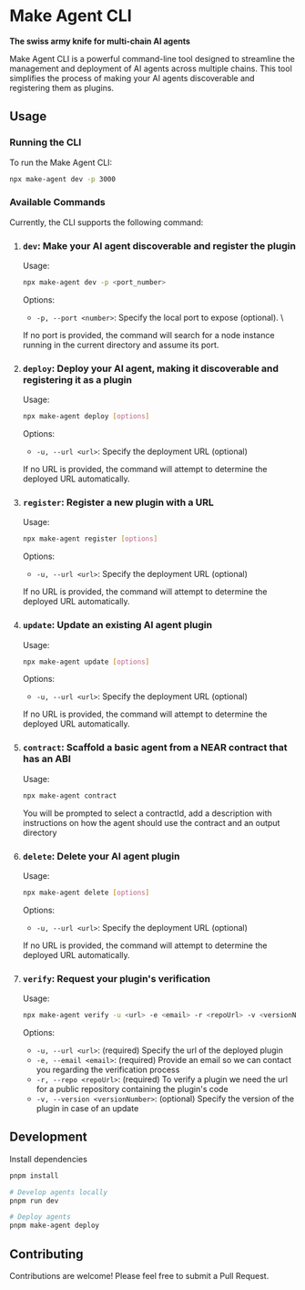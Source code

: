 # Make Agent CLI

**The swiss army knife for multi-chain AI agents**

Make Agent CLI is a powerful command-line tool designed to streamline the management and deployment of AI agents across multiple chains. This tool simplifies the process of making your AI agents discoverable and registering them as plugins.

## Usage

### Running the CLI

To run the Make Agent CLI:

```bash
npx make-agent dev -p 3000
```

### Available Commands

Currently, the CLI supports the following command:

1. ### **`dev`**: Make your AI agent discoverable and register the plugin

   Usage:

   ```bash
   npx make-agent dev -p <port_number>
   ```

   Options:

   - `-p, --port <number>`: Specify the local port to expose (optional). \\

   If no port is provided, the command will search for a node instance running in the current directory and assume its port.

2. ### **`deploy`**: Deploy your AI agent, making it discoverable and registering it as a plugin

   Usage:

   ```bash
   npx make-agent deploy [options]
   ```

   Options:

   - `-u, --url <url>`: Specify the deployment URL (optional)

   If no URL is provided, the command will attempt to determine the deployed URL automatically.

3. ### **`register`**: Register a new plugin with a URL

   Usage:

   ```bash
   npx make-agent register [options]
   ```

   Options:

   - `-u, --url <url>`: Specify the deployment URL (optional)

   If no URL is provided, the command will attempt to determine the deployed URL automatically.

4. ### **`update`**: Update an existing AI agent plugin

   Usage:

   ```bash
   npx make-agent update [options]
   ```

   Options:

   - `-u, --url <url>`: Specify the deployment URL (optional)

   If no URL is provided, the command will attempt to determine the deployed URL automatically.

5. ### **`contract`**: Scaffold a basic agent from a NEAR contract that has an ABI

   Usage:

   ```bash
   npx make-agent contract
   ```

   You will be prompted to select a contractId, add a description with instructions on how the agent should use the contract and an output directory

6. ### **`delete`**: Delete your AI agent plugin

   Usage:

   ```bash
   npx make-agent delete [options]
   ```

   Options:

   - `-u, --url <url>`: Specify the deployment URL (optional)

   If no URL is provided, the command will attempt to determine the deployed URL automatically.

7. ### **`verify`**: Request your plugin's verification

   Usage:

   ```bash
   npx make-agent verify -u <url> -e <email> -r <repoUrl> -v <versionNumber>
   ```

   Options:

   - `-u, --url <url>`: (required) Specify the url of the deployed plugin
   - `-e, --email <email>`: (required) Provide an email so we can contact you regarding the verification process
   - `-r, --repo <repoUrl>`: (required) To verify a plugin we need the url for a public repository containing the plugin's code
   - `-v, --version <versionNumber>`: (optional) Specify the version of the plugin in case of an update

## Development

Install dependencies

```bash
pnpm install

# Develop agents locally
pnpm run dev

# Deploy agents
pnpm make-agent deploy
```

## Contributing

Contributions are welcome! Please feel free to submit a Pull Request.
